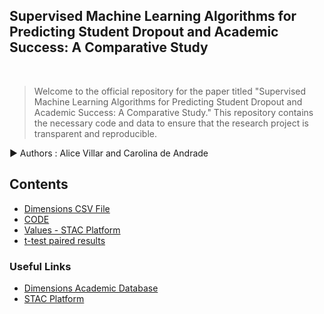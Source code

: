 
<h2>Supervised Machine Learning Algorithms for Predicting Student Dropout and Academic Success: A Comparative Study </h2>

 
 <br> 
 

>  Welcome to the official repository for the paper titled "Supervised Machine Learning Algorithms for Predicting Student Dropout and Academic Success: A Comparative Study." This repository contains the necessary code and data to ensure that the research project is transparent and reproducible.  

:arrow_forward: Authors : Alice Villar and Carolina de Andrade

<!--Quick Start  
[Check out](https://nbviewer.org/github/alicevillar/SML-for-Predicting-Student-Dropout-and-Academic-Success_Comparative-Study/blob/6f524664599ae2bf609f612fae41ea337e7d75f8/ml-algorithms-usage-and-prediction.ipynb) a static version of the notebook with Jupyter NBViewer from the comfort of your web browser.  -->


## Contents 
 
* [Dimensions CSV File](https://github.com/alicevillar/SML-Comparative-Study/blob/main/Dimensions-Publication-2023-08-21_19-42-09%20-%20Copia.csv)
* [CODE](https://github.com/alicevillar/SML-Comparative-Study/blob/main/SML-Code.ipynb)
* [Values - STAC Platform](https://github.com/alicevillar/SML-Comparative-Study/blob/main/Values_for_STAC_test.csv)
* [t-test paired results](https://github.com/alicevillar/SML-Comparative-Study/blob/main/statistical_test_t_test_paired.png)

### Useful Links
  
  * [Dimensions Academic Database](https://app.dimensions.ai/discover/publication)
  * [STAC Platform](https://tec.citius.usc.es/stac/)

  

 

 
